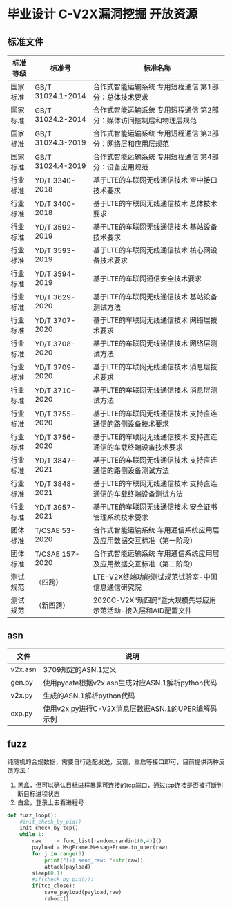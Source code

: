 # 毕业设计 C-V2X漏洞挖掘 开放资源

## 标准文件

| 标准等级 | 标准号            | 标准名称                                                     |
| -------- | ----------------- | ------------------------------------------------------------ |
| 国家标准 | GB/T 31024.1-2014 | 合作式智能运输系统 专用短程通信 第1部分：总体技术要求        |
| 国家标准 | GB/T 31024.2-2014 | 合作式智能运输系统 专用短程通信 第2部分：媒体访问控制层和物理层规范 |
| 国家标准 | GB/T 31024.3-2019 | 合作式智能运输系统 专用短程通信 第3部分：网络层和应用层规范  |
| 国家标准 | GB/T 31024.4-2019 | 合作式智能运输系统 专用短程通信 第4部分：设备应用规范        |
| 行业标准 | YD/T 3340-2018    | 基于LTE的车联网无线通信技术 空中接口技术要求                 |
| 行业标准 | YD/T 3400-2018    | 基于LTE的车联网无线通信技术 总体技术要求                     |
| 行业标准 | YD/T 3592-2019    | 基于LTE的车联网无线通信技术 基站设备技术要求                 |
| 行业标准 | YD/T 3593-2019    | 基于LTE的车联网无线通信技术 核心网设备技术要求               |
| 行业标准 | YD/T 3594-2019    | 基于LTE的车联网通信安全技术要求                              |
| 行业标准 | YD/T 3629-2020    | 基于LTE的车联网无线通信技术 基站设备测试方法                 |
| 行业标准 | YD/T 3707-2020    | 基于LTE的车联网无线通信技术 网络层技术要求                   |
| 行业标准 | YD/T 3708-2020    | 基于LTE的车联网无线通信技术 网络层测试方法                   |
| 行业标准 | YD/T 3709-2020    | 基于LTE的车联网无线通信技术 消息层技术要求                   |
| 行业标准 | YD/T 3710-2020    | 基于LTE的车联网无线通信技术 消息层测试方法                   |
| 行业标准 | YD/T 3755-2020    | 基于LTE的车联网无线通信技术 支持直连通信的路侧设备技术要求   |
| 行业标准 | YD/T 3756-2020    | 基于LTE的车联网无线通信技术  支持直连通信的车载终端设备技术要求 |
| 行业标准 | YD/T 3847-2021    | 基于LTE的车联网无线通信技术 支持直连通信的路侧设备测试方法   |
| 行业标准 | YD/T 3848-2021    | 基于LTE的车联网无线通信技术  支持直连通信的车载终端设备测试方法 |
| 行业标准 | YD/T 3957-2021    | 基于LTE的车联网无线通信技术 安全证书管理系统技术要求         |
| 团体标准 | T/CSAE 53-2020    | 合作式智能运输系统  车用通信系统应用层及应用数据交互标准（第一阶段） |
| 团体标准 | T/CSAE 157-2020   | 合作式智能运输系统  车用通信系统应用层及应用数据交互标准（第二阶段） |
| 测试规范 | （四跨）   | LTE-V2X终端功能测试规范试验室-中国信息通信研究院 |
| 测试规范 | （新四跨）   | 2020C-V2X“新四跨”暨大规模先导应用示范活动-接入层和AID配置文件  |

## asn

| 文件    | 说明                                               |
| ------- | -------------------------------------------------- |
| v2x.asn | 3709规定的ASN.1定义                                |
| gen.py  | 使用pycate根据v2x.asn生成对应ASN.1解析python代码   |
| v2x.py  | 生成的ASN.1解析python代码                          |
| exp.py  | 使用v2x.py进行C-V2X消息层数据ASN.1的UPER编解码示例 |


## fuzz

纯随机的合规数据，需要自行适配发送，反馈，重启等接口即可，目前提供两种反馈方法：

1. 黑盒，但可以确认目标进程暴露可连接的tcp端口，通过tcp连接是否被打断判断目标进程状态
2. 白盒，登录上去看进程号

```python
def fuzz_loop():
    #init_check_by_pid()
    init_check_by_tcp()
    while 1:
        raw     = func_list[random.randint(0,4)]()
        payload = MsgFrame.MessageFrame.to_uper(raw)
        for j in range(5):
            print("[+] send_raw: "+str(raw))
            attack(payload)
        sleep(0.1)
        #if(check_by_pid()):
        if(tcp_close):
            save_payload(payload,raw)
            reboot()
```